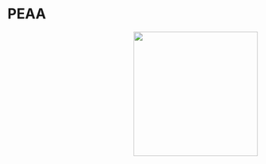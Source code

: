 # PEAA


<img align="right" width="250" height="250" src="https://raw.githubusercontent.com/AliYoussef96/PEAA/main/logos/6694ed35-236c-4b9b-859e-726973fc4a73_200x200.png?token=AKDJST6OMZT454OIJFSX77C75UMWY">
